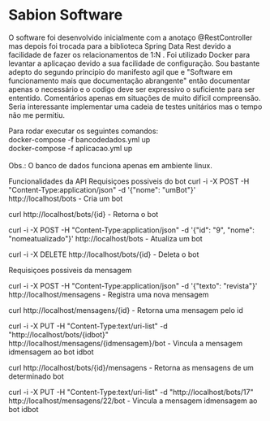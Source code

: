 <h1>
Sabion Software
</h1>
<p>
O software foi desenvolvido inicialmente com a anotaço @RestController mas depois foi trocada para a biblioteca Spring Data Rest devido a facilidade de fazer os relacionamentos de 1:N .
Foi utilizado Docker para levantar a aplicaçao devido a sua facilidade de configuração.
Sou bastante adepto do segundo principio do manifesto agil que e "Software em funcionamento mais que documentação abrangente" então documentar apenas o necessário e o codigo deve ser expressivo o suficiente para ser ententido. Comentários apenas em situações de muito dificil compreensão.
Seria interessante implementar uma cadeia de testes unitários mas o tempo não me permitiu.
</p>
<p>
Para rodar executar os seguintes comandos:<br> 
docker-compose -f bancodedados.yml up<br>
docker-compose -f aplicacao.yml up<br>
<br>
Obs.: O banco de dados funciona apenas em ambiente linux.
</p>
<p>
Funcionalidades da API
Requisiçoes possiveis do bot
curl -i -X POST -H "Content-Type:application/json" -d '{"nome": "umBot"}' http://localhost/bots - Cria um bot
</p>
<p>
curl http://localhost/bots/{id} - Retorna o bot
</p>
<p>
curl -i -X POST -H "Content-Type:application/json" -d '{"id": "9", "nome": "nomeatualizado"}' http://localhost/bots - Atualiza 
um bot
</p>
<p>
curl -i -X DELETE http://localhost/bots/{id} - Deleta o bot
</p>

<p>
Requisiçoes possiveis da mensagem
</p>
<p>
curl -i -X POST -H "Content-Type:application/json" -d '{"texto": "revista"}' http://localhost/mensagens - Registra uma nova mensagem
</p>
<p>
curl http://localhost/mensagens/{id} - Retorna uma mensagem pelo id
</p>
<p>
curl -i -X PUT -H "Content-Type:text/uri-list" -d "http://localhost/bots/{idbot}" http://localhost/mensagens/{idmensagem}/bot - Vincula a mensagem idmensagem ao bot idbot
</p>
<p>
curl http://localhost/bots/{id}/mensagens - Retorna as mensagens de um determinado bot
</p>

<p>
curl -i -X PUT -H "Content-Type:text/uri-list" -d "http://localhost/bots/17" http://localhost/mensagens/22/bot - Vincula a mensagem idmensagem ao bot idbot
</p>

